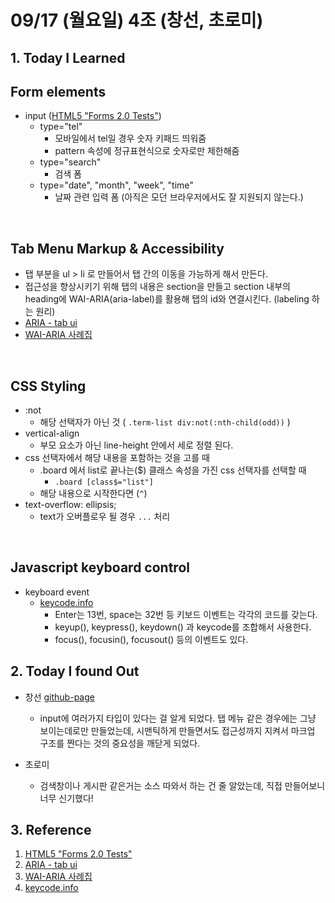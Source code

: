 # 09/17 (월요일) 4조 (창선, 초로미)

## 1. Today I Learned

## Form elements

- input ([HTML5 "Forms 2.0 Tests"](https://bestvpn.org/whats-my-ip/))
  - type="tel"
    - 모바일에서 tel일 경우 숫자 키패드 띄워줌
    - pattern 속성에 정규표현식으로 숫자로만 제한해줌
  - type="search"
    - 검색 폼
  - type="date", "month", "week", "time"
    - 날짜 관련 입력 폼 (아직은 모던 브라우저에서도 잘 지원되지 않는다.)

<br/>

## Tab Menu Markup & Accessibility

- 탭 부분을 ul > li 로 만들어서 탭 간의 이동을 가능하게 해서 만든다.
- 접근성을 향상시키기 위해 탭의 내용은 section을 만들고 section 내부의 heading에 WAI-ARIA(aria-label)를 활용해 탭의 id와 연결시킨다. (labeling 하는 원리)
- [ARIA - tab ui](https://github.com/niawa/ARIA/tree/gh-pages/01.%20tab-ui)
- [WAI-ARIA 사례집](https://www.wah.or.kr:444/board/boardView.asp?brd_sn=5&brd_idx=1019)

<br/>

## CSS Styling

- :not
  - 해당 선택자가 아닌 것 ( `.term-list div:not(:nth-child(odd))` )
- vertical-align
  - 부모 요소가 아닌 line-height 안에서 세로 정렬 된다.
- css 선택자에서 해당 내용을 포함하는 것을 고를 때
  - .board 에서 list로 끝나는($) 클래스 속성을 가진 css 선택자를 선택할 때
    - `.board [class$="list"]`
  - 해당 내용으로 시작한다면 (`^`)
- text-overflow: ellipsis;
  - text가 오버플로우 될 경우 `...` 처리

<br/>

## Javascript keyboard control

- keyboard event
  - [keycode.info](http://keycode.info/)
    - Enter는 13번, space는 32번 등 키보드 이벤트는 각각의 코드를 갖는다.
    - keyup(), keypress(), keydown() 과 keycode를 조합해서 사용한다.
    - focus(), focusin(), focusout() 등의 이벤트도 있다.

## 2. Today I found Out

- 창선 [github-page](https://shiincs.github.io/day-11/)
  - input에 여러가지 타입이 있다는 걸 알게 되었다. 탭 메뉴 같은 경우에는 그냥 보이는데로만 만들었는데, 시맨틱하게 만들면서도 접근성까지 지켜서 마크업 구조를 짠다는 것의 중요성을 깨닫게 되었다.

- 초로미 

  - 검색창이나 게시판 같은거는 소스 따와서 하는 건 줄 알았는데, 직접 만들어보니 너무 신기했다!


## 3. Reference 

1. [HTML5 "Forms 2.0 Tests"](https://bestvpn.org/whats-my-ip/)
2. [ARIA - tab ui](https://github.com/niawa/ARIA/tree/gh-pages/01.%20tab-ui)
3. [WAI-ARIA 사례집](https://www.wah.or.kr:444/board/boardView.asp?brd_sn=5&brd_idx=1019)
4. [keycode.info](http://keycode.info/)
